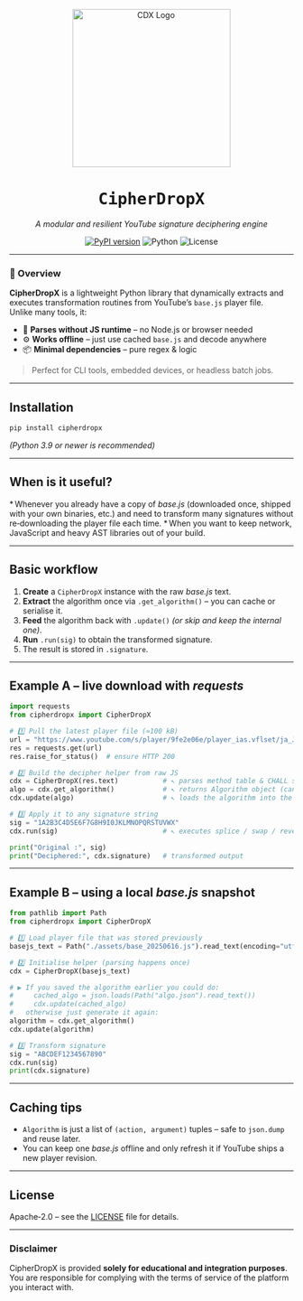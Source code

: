<p align="center">
  <img src="https://raw.githubusercontent.com/Klypse/CipherDropx/main/assets/cdx-logo.png" alt="CDX Logo" width="280"/>
</p>

<h1 align="center">
  <code><strong><span style="font-size:1.2em">CipherDropX</span></strong></code>
</h1>

<p align="center">
  <em>A modular and resilient YouTube signature deciphering engine</em>
</p>

<p align="center">
  <a href="https://pypi.org/project/cipherdropx/"><img src="https://img.shields.io/pypi/v/cipherdropx?color=red&label=pypi&style=flat-square" alt="PyPI version"></a>
  <img src="https://img.shields.io/badge/Python-3.9%2B-blue.svg?style=flat-square" alt="Python">
  <img src="https://img.shields.io/github/license/Klypse/CipherDropx?style=flat-square" alt="License">
</p>

---

### 🚀 Overview

**CipherDropX** is a lightweight Python library that dynamically extracts and executes transformation routines from YouTube’s `base.js` player file.  
Unlike many tools, it:
- 🧠 **Parses without JS runtime** – no Node.js or browser needed  
- ⚙️ **Works offline** – just use cached `base.js` and decode anywhere  
- 📦 **Minimal dependencies** – pure regex & logic  

> Perfect for CLI tools, embedded devices, or headless batch jobs.

---

## Installation

```bash
pip install cipherdropx
```

*(Python 3.9 or newer is recommended)*

---

## When is it useful?

\* Whenever you already have a copy of *base.js* (downloaded once, shipped with your own binaries, etc.) and need to transform many signatures without re‑downloading the player file each time.
\* When you want to keep network, JavaScript and heavy AST libraries out of your build.

---

## Basic workflow

1. **Create** a `CipherDropX` instance with the raw *base.js* text.
2. **Extract** the algorithm once via `.get_algorithm()` – you can cache or serialise it.
3. **Feed** the algorithm back with `.update()` *(or skip and keep the internal one)*.
4. **Run** `.run(sig)` to obtain the transformed signature.
5. The result is stored in `.signature`.

---

## Example A – live download with *requests*

```python
import requests
from cipherdropx import CipherDropX

# 1️⃣ Pull the latest player file (≈100 kB)
url = "https://www.youtube.com/s/player/9fe2e06e/player_ias.vflset/ja_JP/base.js"
res = requests.get(url)
res.raise_for_status()  # ensure HTTP 200

# 2️⃣ Build the decipher helper from raw JS
cdx = CipherDropX(res.text)           # ↖️ parses method table & CHALL stub
algo = cdx.get_algorithm()            # ↖️ returns Algorithm object (can be cached)
cdx.update(algo)                      # ↖️ loads the algorithm into the instance

# 3️⃣ Apply it to any signature string
sig = "1A2B3C4D5E6F7G8H9I0JKLMNOPQRSTUVWX"
cdx.run(sig)                          # ↖️ executes splice / swap / reverse steps

print("Original :", sig)
print("Deciphered:", cdx.signature)   # transformed output
```

---

## Example B – using a local *base.js* snapshot

```python
from pathlib import Path
from cipherdropx import CipherDropX

# 1️⃣ Load player file that was stored previously
basejs_text = Path("./assets/base_20250616.js").read_text(encoding="utf‑8")

# 2️⃣ Initialise helper (parsing happens once)
cdx = CipherDropX(basejs_text)

# ▶️ If you saved the algorithm earlier you could do:
#     cached_algo = json.loads(Path("algo.json").read_text())
#     cdx.update(cached_algo)
#   otherwise just generate it again:
algorithm = cdx.get_algorithm()
cdx.update(algorithm)

# 3️⃣ Transform signature
sig = "ABCDEF1234567890"
cdx.run(sig)
print(cdx.signature)
```

---

## Caching tips

* `Algorithm` is just a list of `(action, argument)` tuples – safe to `json.dump` and reuse later.
* You can keep one *base.js* offline and only refresh it if YouTube ships a new player revision.

---

## License

Apache‑2.0 – see the [LICENSE](LICENSE) file for details.

---

### Disclaimer

CipherDropX is provided **solely for educational and integration purposes**.
You are responsible for complying with the terms of service of the platform you interact with.
